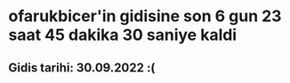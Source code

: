 # ofarukbicer'in gidisine son 6 gun 23 saat 45 dakika 30 saniye kaldi

## Gidis tarihi: 30.09.2022 :(